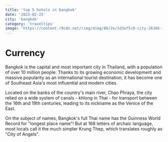 ```yaml
---
title: 'top 5 hotels in bangkok'
date: '2023-02-25'
city: 'bangkok'
category: 'traveltips'
image: 'https://content.r9cdn.net/rimg/dimg/86/2e/2d3ef5c0-city-26166-153e6c3d8ab.jpg?width=1200&height=630&xhint=1513&yhint=1022&crop=true'
---
```


# Currency

Bangkok is the capital and most important city in Thailand, with a population of over 10 million people. Thanks to its growing economic development and massive popularity as an international tourist destination, it has become one of Southeast Asia's most influential and modern cities.

Located on the banks of the country's main river, Chao Phraya, the city relied on a wide system of canals - khlong in Thai - for transport between the 16th and 19th centuries, leading to its nickname as the Venice of the East.

On the subject of names, Bangkok's full Thai name has the Guinness World Record for "longest place name"! But at 168 letters of archaic language, most locals call it the much simpler Krung Thep, which translates roughly as "City of Angels".